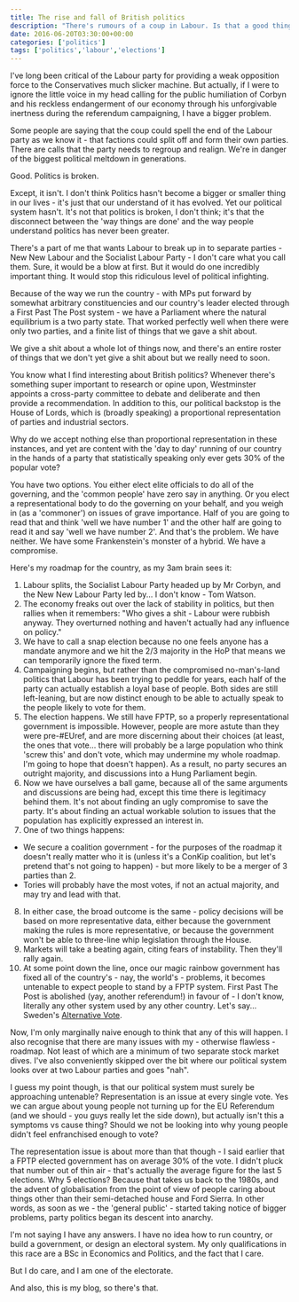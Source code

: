 ```yaml
---
title: The rise and fall of British politics
description: "There's rumours of a coup in Labour. Is that a good thing? Sure - why not..."
date: 2016-06-20T03:30:00+00:00
categories: ['politics']
tags: ['politics','labour','elections']
---
```

I've long been critical of the Labour party for providing a weak opposition force to the Conservatives much slicker machine. But actually, if I were to ignore the little voice in my head calling for the public humiliation of Corbyn and his reckless endangerment of our economy through his unforgivable inertness during the referendum campaigning, I have a bigger problem.

Some people are saying that the coup could spell the end of the Labour party as we know it - that factions could split off and form their own parties. There are calls that the party needs to regroup and realign. We're in danger of the biggest political meltdown in generations.

Good. Politics is broken. 

Except, it isn't. I don't think Politics hasn't become a bigger or smaller thing in our lives - it's just that our understand of it has evolved. Yet our political system hasn't. It's not that politics is broken, I don't think; it's that the disconnect between the 'way things are done' and the way people understand politics has never been greater.

There's a part of me that wants Labour to break up in to separate parties - New New Labour and the Socialist Labour Party - I don't care what you call them. Sure, it would be a blow at first. But it would do one incredibly important thing. It would stop this ridiculous level of political infighting.

Because of the way we run the country - with MPs put forward by somewhat arbitrary constituencies and our country's leader elected through a First Past The Post system - we have a Parliament where the natural equilibrium is a two party state. That worked perfectly well when there were only two parties, and a finite list of things that we gave a shit about.

We give a shit about a whole lot of things now, and there's an entire roster of things that we don't yet give a shit about but we really need to soon.

You know what I find interesting about British politics? Whenever there's something super important to research or opine upon, Westminster appoints a cross-party committee to debate and deliberate and then provide a recommendation. In addition to this, our political backstop is the House of Lords, which is (broadly speaking) a proportional representation of parties and industrial sectors.

Why do we accept nothing else than proportional representation in these instances, and yet are content with the 'day to day' running of our country in the hands of a party that statistically speaking only ever gets 30% of the popular vote?

You have two options. You either elect elite officials to do all of the governing, and the 'common people' have zero say in anything. Or you elect a representational body to do the governing on your behalf, and you weigh in (as a 'commoner') on issues of grave importance. Half of you are going to read that and think 'well we have number 1' and the other half are going to read it and say 'well we have number 2'. And that's the problem. We have neither. We have some Frankenstein's monster of a hybrid. We have a compromise.

Here's my roadmap for the country, as my 3am brain sees it:
1. Labour splits, the Socialist Labour Party headed up by Mr Corbyn, and the New New Labour Party led by... I don't know - Tom Watson.
2. The economy freaks out over the lack of stability in politics, but then rallies when it remembers: "Who gives a shit - Labour were rubbish anyway. They overturned nothing and haven't actually had any influence on policy."
3. We have to call a snap election because no one feels anyone has a mandate anymore and we hit the 2/3 majority in the HoP that means we can temporarily ignore the fixed term. 
4. Campaigning begins, but rather than the compromised no-man's-land politics that Labour has been trying to peddle for years, each half of the party can actually establish a loyal base of people. Both sides are still left-leaning, but are now distinct enough to be able to actually speak to the people likely to vote for them.
5. The election happens. We still have FPTP, so a properly representational government is impossible. However, people are more astute than they were pre-#EUref, and are more discerning about their choices (at least, the ones that vote... there will probably be a large population who think 'screw this' and don't vote, which may undermine my whole roadmap. I'm going to hope that doesn't happen). As a result, no party secures an outright majority, and discussions into a Hung Parliament begin.
6. Now we have ourselves a ball game, because all of the same arguments and discussions are being had, except this time there is legitimacy behind them. It's not about finding an ugly compromise to save the party. It's about finding an actual workable solution to issues that the population has explicitly expressed an interest in.
7. One of two things happens:
* We secure a coalition government - for the purposes of the roadmap it doesn't really matter who it is (unless it's a ConKip coalition, but let's pretend that's not going to happen) - but more likely to be a merger of 3 parties than 2. 
* Tories will probably have the most votes, if not an actual majority, and may try and lead with that.
8. In either case, the broad outcome is the same - policy decisions will be based on more representative data, either because the government making the rules is more representative, or because the government won't be able to three-line whip legislation through the House.
9. Markets will take a beating again, citing fears of instability. Then they'll rally again.
10. At some point down the line, once our magic rainbow government has fixed all of the country's - nay, the world's - problems, it becomes untenable to expect people to stand by a FPTP system. First Past The Post is abolished (yay, another referendum!) in favour of - I don't know, literally any other system used by any other country. Let's say... Sweden's [Alternative Vote](https://www.electoral-reform.org.uk/voting-systems/types-of-voting-system/alternative-vote/).

Now, I'm only marginally naive enough to think that any of this will happen. I also recognise that there are many issues with my - otherwise flawless - roadmap. Not least of which are a minimum of two separate stock market dives. I've also conveniently skipped over the bit where our political system looks over at two Labour parties and goes "nah".

I guess my point though, is that our political system must surely be approaching untenable? Representation is an issue at every single vote. Yes we can argue about young people not turning up for the EU Referendum (and we should - you guys really let the side down), but actually isn't this a symptoms vs cause thing? Should we not be looking into why young people didn't feel enfranchised enough to vote?

The representation issue is about more than that though - I said earlier that a FPTP elected government has on average 30% of the vote. I didn't pluck that number out of thin air - that's actually the average figure for the last 5 elections. Why 5 elections? Because that takes us back to the 1980s, and the advent of globalisation from the point of view of people caring about things other than their semi-detached house and Ford Sierra. In other words, as soon as we - the 'general public' - started taking notice of bigger problems, party politics began its descent into anarchy.

I'm not saying I have any answers. I have no idea how to run country, or build a government, or design an electoral system. My only qualifications in this race are a BSc in Economics and Politics, and the fact that I care.

But I do care, and I am one of the electorate.

And also, this is my blog, so there's that.